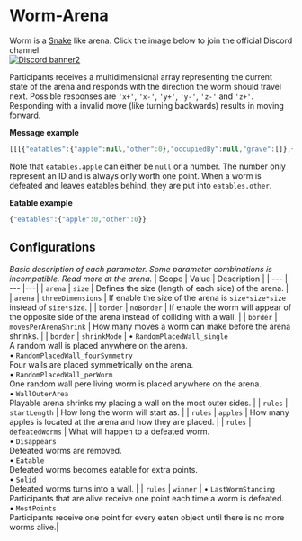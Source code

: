 # Worm-Arena
Worm is a [Snake](https://en.wikipedia.org/wiki/Snake_(video_game_genre)) like arena.
Click the image below to join the official Discord channel.
<br>[![Discord banner2](https://discord.com/api/guilds/765291928454823936/widget.png?style=banner2)](https://discord.gg/wtFvtECqSX)

Participants receives a multidimensional array representing the current state of the arena and responds with the direction the worm should travel next. Possible responses are `'x+'`, `'x-'`, `'y+'`, `'y-'`, `'z-'` and `'z+'`. Responding with a invalid move (like turning backwards) results in moving forward.

**Message example**
``` JavaScript
[[[{"eatables":{"apple":null,"other":0},"occupiedBy":null,"grave":[]},{"eatables":{"apple":4,"other":0},"occupiedBy":null,"grave":[]},{"eatables":{"apple":null,"other":0},"occupiedBy":{"type":"SolidWorm","team":3,"isLastTrailingBody":false},"grave":[]},{"eatables":{"apple":null,"other":0},"occupiedBy":null,"grave":[]},{"eatables":{"apple":null,"other":0},"occupiedBy":null,"grave":[]}],[{"eatables":{"apple":null,"other":0},"occupiedBy":null,"grave":[]},{"eatables":{"apple":null,"other":0},"occupiedBy":null,"grave":[]},{"eatables":{"apple":null,"other":0},"occupiedBy":null,"grave":[]},{"eatables":{"apple":null,"other":0},"occupiedBy":null,"grave":[]},{"eatables":{"apple":2,"other":0},"occupiedBy":null,"grave":[]}],[{"eatables":{"apple":null,"other":0},"occupiedBy":{"type":"SolidWorm","team":1,"isLastTrailingBody":false},"grave":[]},{"eatables":{"apple":null,"other":0},"occupiedBy":null,"grave":[]},{"eatables":{"apple":null,"other":0},"occupiedBy":null,"grave":[]},{"eatables":{"apple":null,"other":0},"occupiedBy":null,"grave":[]},{"eatables":{"apple":null,"other":0},"occupiedBy":{"type":"SolidWorm","team":0,"isLastTrailingBody":false},"grave":[]}],[{"eatables":{"apple":3,"other":0},"occupiedBy":null,"grave":[]},{"eatables":{"apple":null,"other":0},"occupiedBy":null,"grave":[]},{"eatables":{"apple":null,"other":0},"occupiedBy":null,"grave":[]},{"eatables":{"apple":null,"other":0},"occupiedBy":null,"grave":[]},{"eatables":{"apple":null,"other":0},"occupiedBy":null,"grave":[]}],[{"eatables":{"apple":null,"other":0},"occupiedBy":null,"grave":[]},{"eatables":{"apple":null,"other":0},"occupiedBy":null,"grave":[]},{"eatables":{"apple":null,"other":0},"occupiedBy":{"type":"SolidWorm","team":2,"isLastTrailingBody":false},"grave":[]},{"eatables":{"apple":1,"other":0},"occupiedBy":null,"grave":[]},{"eatables":{"apple":null,"other":0},"occupiedBy":null,"grave":[]}]]]
```
Note that `eatables.apple` can either be `null` or a number. The number only represent an ID and is always only worth one point. When a worm is defeated and leaves eatables behind, they are put into `eatables.other`.

**Eatable example**
``` JavaScript
{"eatables":{"apple":0,"other":0}}
```

## Configurations
*Basic description of each parameter. Some parameter combinations is incompatible. Read more at the arena.*
| Scope | Value | Description |
| --- | --- |---|
| `arena` | `size` | Defines the size (length of each side) of the arena. |
| `arena` | `threeDimensions` | If enable the size of the arena is `size*size*size` instead of `size*size`. |
| `border` | `noBorder` | If enable the worm will appear of the opposite side of the arena instead of colliding with a wall. |
| `border` | `movesPerArenaShrink` | How many moves a worm can make before the arena shrinks. |
| `border` | `shrinkMode` | • `RandomPlacedWall_single`<br>A random wall is placed anywhere on the arena. <br>• `RandomPlacedWall_fourSymmetry`<br>Four walls are placed symmetrically on the arena. <br>• `RandomPlacedWall_perWorm`<br>One random wall pere living worm is placed anywhere on the arena. <br>• `WallOuterArea`<br>Playable arena shrinks my placing a wall on the most outer sides. |
| `rules` | `startLength` | How long the worm will start as. |
| `rules` | `apples` | How many apples is located at the arena and how they are placed. |
| `rules` | `defeatedWorms` | What will happen to a defeated worm.<br>• `Disappears`<br>Defeated worms are removed.<br>• `Eatable`<br>Defeated worms becomes eatable for extra points.<br>• `Solid`<br>Defeated worms turns into a wall. |
| `rules` | `winner` | • `LastWormStanding`<br>Participants that are alive receive one point each time a worm is defeated. <br>• `MostPoints`<br>Participants receive one point for every eaten object until there is no more worms alive.|
